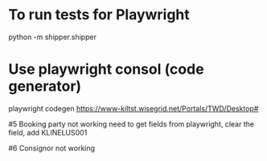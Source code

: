 # To run tests for Playwright

python -m shipper.shipper

# Use playwright consol (code generator)

playwright codegen https://www-kiltst.wisegrid.net/Portals/TWD/Desktop#

#5 Booking party not working
need to get fields from playwright, clear the field, add KLINELUS001

#6 Consignor not working
